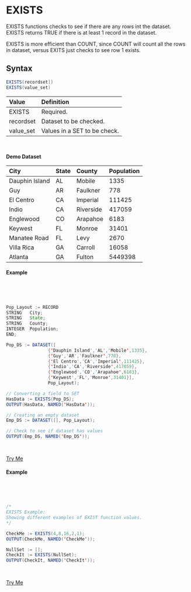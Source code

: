 # EXISTS 

EXISTS functions checks to see if there are any rows int the dataset. EXISTS returns TRUE if there is at least 1 record in the dataset.

EXISTS is more efficient than COUNT, since COUNT will count all the rows in dataset, versus EXITS just checks to see row 1 exists. 

## Syntax 

 ```java
EXISTS(recordset])
EXISTS(value_set)
```

|Value|Definition|
|:----|:---------|
EXISTS | Required.
recordset | Dataset to be checked.
value_set | Values in a SET to be check.

<br>

**Demo Dataset**

|City|State|County|Population|
|:----|:---|:---|:----|
Dauphin Island |AL|Mobile|1335
Guy|AR|Faulkner|778
El Centro|CA|Imperial|111425
Indio|CA|Riverside|417059
Englewood|CO|Arapahoe|6183
Keywest|FL|Monroe|31401
Manatee Road|FL|Levy|2670
Villa Rica|GA|Carroll|16058
Atlanta|GA|Fulton|5449398

#### Example

<br>
<pre id="ExistsExp_1">

```java
Pop_Layout := RECORD
STRING   City;
STRING   State;
STRING   County;
INTEGER  Population;
END;

Pop_DS := DATASET([
                {'Dauphin Island','AL','Mobile',1335},
                {'Guy','AR','Faulkner',778},
                {'El Centro','CA','Imperial',111425},
                {'Indio','CA','Riverside',417059},
                {'Englewood','CO','Arapahoe',6183},
                {'Keywest','FL','Monroe',31401}], 
                Pop_Layout);

// Converting a field to SET
HasData := EXISTS(Pop_DS);
OUTPUT(HasData, NAMED('HasData'));

// Creating an empty dataset
Emp_DS := DATASET([], Pop_Layout);

// Check to see if dataset has values
OUTPUT(Emp_DS, NAMED('Emp_DS'));
```
</pre>
<a class="trybutton" href="javascript:OpenECLEditor(['ExistsExp_2'])"> Try Me </a>


#### Example

<br>
<pre id="ExistsExp_1">

```java
/*
EXISTS Example:
Showing different examples of EXIST function values.
*/

CheckMe := EXISTS(4,8,16,2,1); 
OUTPUT(CheckMe, NAMED('CheckMe'));

NullSet := [];
CheckIt := EXISTS(NullSet); 
OUTPUT(CheckIt, NAMED('CheckIt'));

```
</pre>
<a class="trybutton" href="javascript:OpenECLEditor(['ExistsExp_2'])"> Try Me </a>

